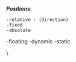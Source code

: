 ***Positions***:
	

	-relative : (direction)
	-fixed 
	-absolute
-floating 
-dynamic
-static






\